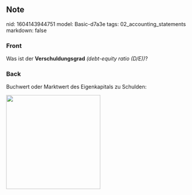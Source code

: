 ## Note
nid: 1604143944751
model: Basic-d7a3e
tags: 02_accounting_statements
markdown: false

### Front
Was ist der <b>Verschuldungsgrad</b> <i>(debt-equity ratio
(D/E))</i>?

### Back
<p>Buchwert oder Marktwert des Eigenkapitals zu Schulden:
<p><img src="1HH7JnK1UX8LKotqpBjP.png" style="width: 254px;">
